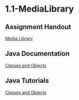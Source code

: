 # 1.1-MediaLibrary

## Assignment Handout
[Media Library](https://docs.google.com/document/d/1nM_wkohg8SIGH-REW3mN2rI_CEwMHcQPnFO26Xk2Tnw/edit?pli=1)

## Java Documentation
[Classes and Objects](https://docs.oracle.com/javase/8/docs/api/java/lang/Class.html)

## Java Tutorials
[Classes and Objects](https://runestone.academy/ns/books/published/apcsareview/JavaBasics/toctree.html)